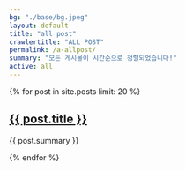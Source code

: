 ```yaml
---
bg: "./base/bg.jpeg"
layout: default
title: "all post"
crawlertitle: "ALL POST"
permalink: /a-allpost/
summary: "모든 게시물이 시간순으로 정렬되었습니다!"
active: all
---
```


{% for post in site.posts limit: 20 %}
  <article class="index-page">
	<h2><a href="{{ post.url | relative_url }}">{{ post.title }}</a></h2>
	<p>{{ post.summary }}</p>
  </article>
{% endfor %}